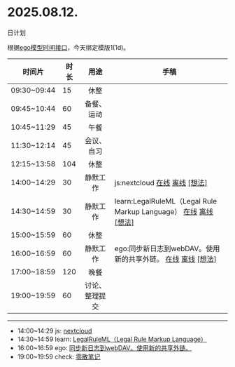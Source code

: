 # 2025.08.12.
日计划

根据[ego模型时间接口](https://gitee.com/hyg/blog/blob/master/timeflow.md)，今天绑定模版1(1d)。

| 时间片 | 时长 | 用途 | 手稿 |
| --- | --- | :---: | --- |
| 09:30~09:44 | 15 | 休整 |  |
| 09:45~10:44 | 60 | 备餐、运动 |  |
| 10:45~11:29 | 45 | 午餐 |  |
| 11:30~12:14 | 45 | 会议、自习 |  |
| 12:15~13:58 | 104 | 休整 |  |
| 14:00~14:29 | 30 | 静默工作 | js:nextcloud [在线](http://simp.ly/p/8t3vlk) [离线](../../draft/2025/20250812140000.md) <a href="mailto:huangyg@mars22.com?subject=关于2025.08.12.[js:nextcloud]任务&body=日期: 20250812%0D%0A序号: 5%0D%0A手稿:../../draft/2025/20250812140000.md%0D%0A---请勿修改邮件主题及以上内容 从下一行开始写您的想法---%0D%0A">[想法]</a> |
| 14:30~14:59 | 30 | 静默工作 | learn:LegalRuleML（Legal Rule Markup Language） [在线](http://simp.ly/p/5k9gJy) [离线](../../draft/2025/20250812143000.md) <a href="mailto:huangyg@mars22.com?subject=关于2025.08.12.[learn:LegalRuleML（Legal Rule Markup Language）]任务&body=日期: 20250812%0D%0A序号: 6%0D%0A手稿:../../draft/2025/20250812143000.md%0D%0A---请勿修改邮件主题及以上内容 从下一行开始写您的想法---%0D%0A">[想法]</a> |
| 15:00~15:59 | 60 | 休整 |  |
| 16:00~16:59 | 60 | 静默工作 | ego:同步新日志到webDAV。使用新的共享外链。 [在线](http://simp.ly/p/4QDThK) [离线](../../draft/2025/20250812160000.md) <a href="mailto:huangyg@mars22.com?subject=关于2025.08.12.[ego:同步新日志到webDAV。使用新的共享外链。]任务&body=日期: 20250812%0D%0A序号: 8%0D%0A手稿:../../draft/2025/20250812160000.md%0D%0A---请勿修改邮件主题及以上内容 从下一行开始写您的想法---%0D%0A">[想法]</a> |
| 17:00~18:59 | 120 | 晚餐 |  |
| 19:00~19:59 | 60 | 讨论、整理提交 |  |

---

- 14:00~14:29	js: [nextcloud](../../draft/2025/20250812.01.md)
- 14:30~14:59	learn: [LegalRuleML（Legal Rule Markup Language）](../../draft/2025/20250812.02.md)
- 16:00~16:59	ego: [同步新日志到webDAV。使用新的共享外链。](../../draft/2025/20250812.03.md)
- 19:00~19:59	check: [零散笔记](../../draft/2025/20250812.04.md)

